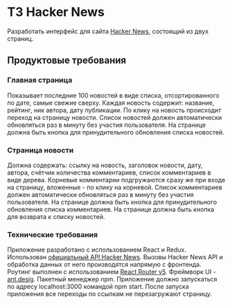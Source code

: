 # ТЗ Hacker News

Разработать интерфейс для сайта [Hacker News](https://news.ycombinator.com/news), состоящий из двух страниц.

## Продуктовые требования

### Главная страница
Показывает последние 100 новостей в виде списка, отсортированного по дате, самые свежие сверху.
Каждая новость содержит: название, рейтинг, ник автора, дату публикации.
По клику на новость происходит переход на страницу новости.
Список новостей должен автоматически обновляться раз в минуту без участия пользователя.
На странице должна быть кнопка для принудительного обновления списка новостей.

### Страница новости
Должна содержать: ссылку на новость, заголовок новости, дату, автора, счётчик количества комментариев, список комментариев в виде дерева.
Корневые комментарии подгружаются сразу же при входе на страницу, вложенные - по клику на корневой.
Список комментариев должен автоматически обновляться раз в минуту без участия пользователя.
На странице должна быть кнопка для принудительного обновления списка комментариев.
На странице должна быть кнопка для возврата к списку новостей.

### Технические требования
Приложение разработано с использованием React и Redux.
Использован [официальный API Hacker News](https://github.com/HackerNews/API). Вызовы Hacker News API и обработка данных от него производятся напрямую с фронтенда.
Роутинг выполнен с использованием [React Router v5](https://github.com/remix-run/react-router/releases/tag/v5.0.0).
Фреймворк UI - [ant.desig](https://ant.design/).
Пакетный менеджер npm.
Приложение должно запускаться по адресу localhost:3000 командой npm start.
После запуска приложения все переходы по ссылкам не перезагружают страницу.
